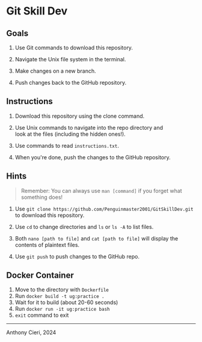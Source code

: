 # Git Skill Dev  

## Goals

1. Use Git commands to download this repository.

2. Navigate the Unix file system in the terminal.

3. Make changes on a new branch.

4. Push changes back to the GitHub repository.  

## Instructions

1. Download this repository using the clone command.

2. Use Unix commands to navigate into the repo directory and\
look at the files (including the hidden ones!).

3. Use commands to read `instructions.txt`.

4. When you're done, push the changes to the GitHub repository.  

## Hints

> Remember: You can always use `man [command]` if you forget what something does!

1. Use `git clone https://github.com/Penguinmaster2001/GitSkillDev.git`\
to download this repository.

2. Use `cd` to change directories and `ls` or `ls -A` to list files.

3. Both `nano [path to file]` and `cat [path to file]` will display the\
contents of plaintext files.

4. Use `git push` to push changes to the GitHub repo.  

## Docker Container

1. Move to the directory with `Dockerfile`
2. Run `docker build -t ug:practice .`
3. Wait for it to build (about 20-60 seconds)
4. Run `docker run -it ug:practice bash`
5. `exit` command to exit

---

Anthony Cieri, 2024
